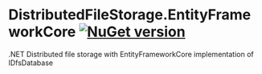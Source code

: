 # DistributedFileStorage.EntityFrameworkCore [![NuGet version](https://badge.fury.io/nu/DistributedFileStorage.EntityFrameworkCore.svg)](http://badge.fury.io/nu/DistributedFileStorage.EntityFrameworkCore)
.NET Distributed file storage with EntityFrameworkCore implementation of IDfsDatabase